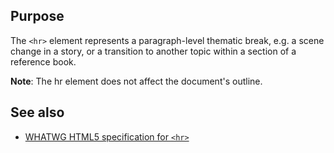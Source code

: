 ## Purpose

The `<hr>` element represents a paragraph-level thematic break, e.g. a scene change in a story, or a transition to another topic within a section of a reference book.

**Note**: The hr element does not affect the document's outline.

## See also

* [WHATWG HTML5 specification for `<hr>`](https://html.spec.whatwg.org/multipage/semantics.html#the-hr-element)
